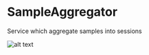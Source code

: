 # SampleAggregator
Service which aggregate samples into sessions

![alt text](https://github.com/haimgil/SampleAggregator/blob/6f3b2f185717bccdd705dabe699ad8fd832d5999/Solution%20diagram)
